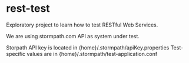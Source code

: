 rest-test
=========

Exploratory project to learn how to test RESTful Web Services.

We are using stormpath.com API as system under test.

Storpath API key is located in {home}/.stormpath/apiKey.properties
Test-specific values are in {home}/.stormpath/test-application.conf